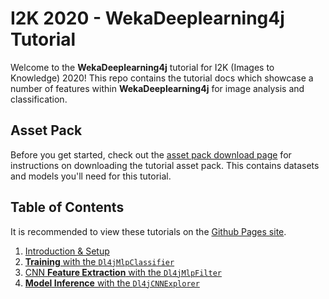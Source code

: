 # I2K 2020 - WekaDeeplearning4j Tutorial

Welcome to the **WekaDeeplearning4j** tutorial for I2K (Images to Knowledge) 2020! This repo contains the tutorial docs which showcase a number of features within **WekaDeeplearning4j** for image analysis and classification.

## Asset Pack
Before you get started, check out the [asset pack download page](./0-asset_pack.md) for instructions on downloading the tutorial asset pack. This contains datasets and models you'll need for this tutorial.

## Table of Contents

It is recommended to view these tutorials on the [Github Pages site](https://basedrhys.github.io/I2K-Tutorial/).

1. [Introduction & Setup](./1-introduction_setup.md)
2. [**Training** with the `Dl4jMlpClassifier`](./2-training.md)
3. [CNN **Feature Extraction** with the `Dl4jMlpFilter`](./3-feature_extraction.md)
4. [**Model Inference** with the `Dl4jCNNExplorer`](./4-inference.md)